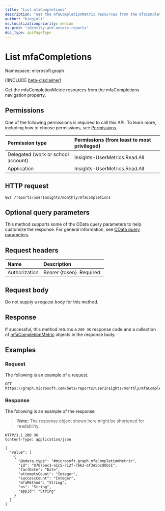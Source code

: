 ```yaml
---
title: "List mfaCompletions"
description: "Get the mfaCompletionMetric resources from the mfaCompletions navigation property."
author: "kingjuli"
ms.localizationpriority: medium
ms.prod: "identity-and-access-reports"
doc_type: apiPageType
---
```


# List mfaCompletions
Namespace: microsoft.graph

[!INCLUDE [beta-disclaimer](../../includes/beta-disclaimer.md)]

Get the mfaCompletionMetric resources from the mfaCompletions navigation property.

## Permissions
One of the following permissions is required to call this API. To learn more, including how to choose permissions, see [Permissions](/graph/permissions-reference).

|Permission type|Permissions (from least to most privileged)|
|:---|:---|
|Delegated (work or school account)|Insights-UserMetrics.Read.All|
|Application|Insights-UserMetrics.Read.All|

## HTTP request

<!-- {
  "blockType": "ignored"
}
-->
``` http
GET /reports/userInsights/monthly/mfaCompletions
```

## Optional query parameters
This method supports some of the OData query parameters to help customize the response. For general information, see [OData query parameters](/graph/query-parameters).

## Request headers
|Name|Description|
|:---|:---|
|Authorization|Bearer {token}. Required.|

## Request body
Do not supply a request body for this method.

## Response

If successful, this method returns a `200 OK` response code and a collection of [mfaCompletionMetric](../resources/mfacompletionmetric.md) objects in the response body.

## Examples

### Request
The following is an example of a request.
<!-- {
  "blockType": "request",
  "name": "list_monthlymfacompletionmetric"
}
-->
``` http
GET https://graph.microsoft.com/beta/reports/userInsights/monthly/mfaCompletions
```


### Response
The following is an example of the response
>**Note:** The response object shown here might be shortened for readability.
<!-- {
  "blockType": "response",
  "truncated": true,
  "@odata.type": "Collection(microsoft.graph.mfaCompletionMetric)"
}
-->
``` http
HTTP/1.1 200 OK
Content-Type: application/json

{
  "value": [
    {
      "@odata.type": "#microsoft.graph.mfaCompletionMetric",
      "id": "87675ec1-a1c5-712f-7b62-af3e5bcd0b51",
      "factDate": "Date",
      "attemptsCount": "Integer",
      "successCount": "Integer",
      "mfaMethod": "String",
      "os": "String",
      "appId": "String"
    }
  ]
}
```

